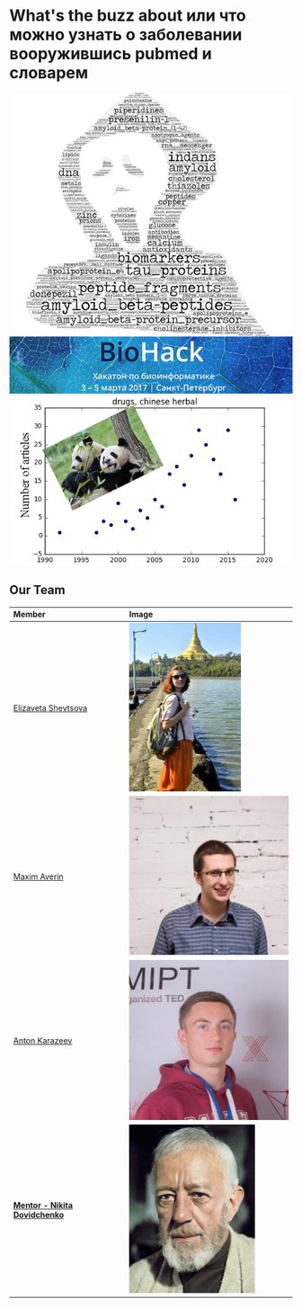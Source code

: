 # What's the buzz about или что можно узнать о заболевании вооружившись pubmed и словарем

![fig](fig_top.jpg)

## Our Team

| Member | Image     |
| :------------- | :------------- |
| [Elizaveta Shevtsova](https://vk.com/heyitslisa) | ![1](image_profiles/1.jpg) |
| [Maxim Averin](https://vk.com/misteraverin) | ![2](image_profiles/2.jpeg) |
| [Anton Karazeev](https://vk.com/akarazeev) | ![3](image_profiles/3.jpg) |
| [**Mentor - Nikita Dovidchenko**](https://vk.com/id1103321) | ![mentor](image_profiles/mentor.jpg) |
